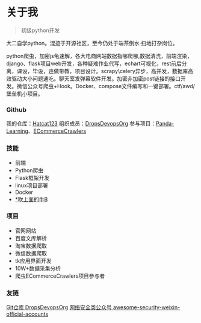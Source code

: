 # 关于我

>初级python开发

大二自学python。混迹于开源社区，至今仍处于端茶倒水·扫地打杂岗位。

python爬虫，加密js龟速解，各大电商网站数据指哪爬哪,数据清洗，前端渲染，django、flask项目web开发，各种疑难作业代写，echart可视化，rest前后分离，课设，毕设，连做带教，项目设计。scrapy\celery异步，高并发，数据库高效驱动大小问题通吃。聊天室发弹幕软件开发。加密非加密post链接的接口开发。微信公众号爬虫+Hook。Docker、compose文件编写和一键部署。ctf/awd/堡垒机小项目。

### Github

我的仓库：[Hatcat123](https://github.com/Hatcat123)
组织成员：[DropsDevopsOrg](https://github.com/DropsDevopsOrg)
参与项目：[Panda-Learning](https://github.com/Alivon/Panda-Learning)、[ECommerceCrawlers](https://github.com/DropsDevopsOrg/ECommerceCrawlers)

### 技能

 - 前端
 - Python爬虫
 - Flask框架开发
 - linux项目部署
 - Docker
 - [*吹上面的牛B]()
 
### 项目

 - 官网网站
 - 百度文库解析
 - 淘宝数据爬取
 - 微信数据爬取
 - tk应用界面开发
 - 10W+数据采集分析
 - 爬虫ECommerceCrawlers项目参与者

### 友链

[Git仓库 DropsDevopsOrg](https://github.com/DropsDevopsOrg)
[网络安全类公众号 awesome-security-weixin-official-accounts](https://github.com/DropsOfZut/awesome-security-weixin-official-accounts)
